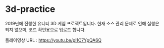 # 3d-practice
 2019년에 진행한 유니티 3D 게임 프로젝트입니다. 현재 소스 관리 문제로 인해 실행은 되지 않으며, 코드 확인용으로 업로드 합니다.

플레이영상 URL : https://youtu.be/pl1C7YpQA6Q
